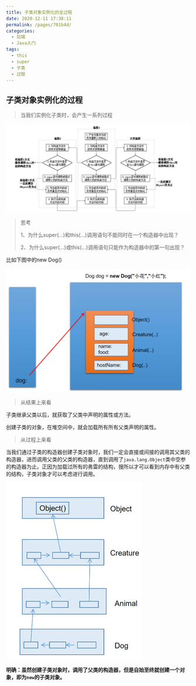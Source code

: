 ```yaml
---
title: 子类对象实例化的全过程
date: 2020-12-11 17:38:11
permalink: /pages/701b4d/
categories: 
  - 后端
  - Java入门
tags: 
  - this
  - super
  - 子类
  - 过程
---
```

## 子类对象实例化的过程

> 当我们实例化子类时，会产生一系列过程

![image-20201211175408564](https://raw.githubusercontent.com/SaulJWu/images/main/20201211175408.png)

> 思考
>
> 1、为什么super(...)和this(...)调用语句不能同时在一个构造器中出现？
>
> 2、为什么super(...)或this(...)调用语句只能作为构造器中的第一句出现？



比如下图中的new Dog()

![image-20201211174603981](https://raw.githubusercontent.com/SaulJWu/images/main/20201211174604.png)

> 从结果上来看

子类继承父类以后，就获取了父类中声明的属性或方法。

创建子类的对象，在堆空间中，就会加载所有所有父类声明的属性。



> 从过程上来看

当我们通过子类的构造器创建子类对象时，我们一定会直接或间接的调用其父类的构造器，进而调用父类的父类的构造器，直到调用了`java.lang.Object`类中空参的构造器为止。正因为加载过所有的弗雷的结构，搜所以才可以看到内存中有父类的结构，子类对象才可以考虑进行调用。

<img src="https://raw.githubusercontent.com/SaulJWu/images/main/20201211175309.png" alt="image-20201211175309640" style="zoom:50%;" />

**明确：虽然创建子类对象时，调用了父类的构造器，但是自始至终就创建一个对象，即为`new`的子类对象。**